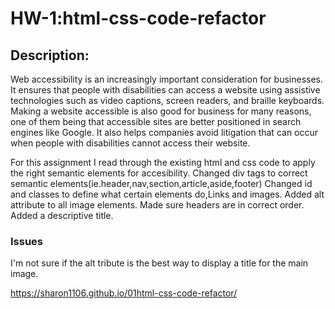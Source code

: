 # HW-1:html-css-code-refactor 
## Description:
Web accessibility is an increasingly important consideration for businesses. It ensures that people with disabilities can access a website using assistive technologies such as video captions, screen readers, and braille keyboards. Making a website accessible is also good for business for many reasons, one of them being that accessible sites are better positioned in search engines like Google. It also helps companies avoid litigation that can occur when people with disabilities cannot access their website.

For this assignment I read through the existing html and css code to apply the right semantic elements for accesibility. 
Changed div tags to correct semantic elements(ie.header,nav,section,article,aside,footer)
Changed id and classes to define what certain elements do,Links and images.
Added alt attribute to all image elements.
Made sure headers are in correct order.
Added a descriptive title.

### Issues
I'm not sure if the alt tribute is the best way to display a title for the main image.

 https://sharon1106.github.io/01html-css-code-refactor/






